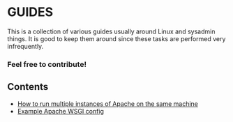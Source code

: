 # GUIDES

This is a collection of various guides usually around Linux and sysadmin things. It is good to keep them around since these tasks are performed very infrequently.

### Feel free to contribute!

## Contents

* [How to run multiple instances of Apache on the same machine](apache_multiple_instances.md)
* [Example Apache WSGI config](apache_wsgi.md)
